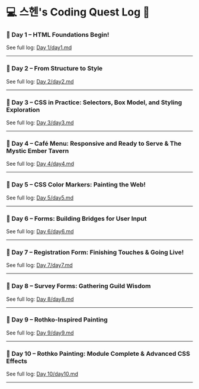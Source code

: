 # 💻 스헨's Coding Quest Log 🚀

### 📅 Day 1 – HTML Foundations Begin!
See full log: [Day 1/day1.md](Day%201/day1.md)

---

### 📅 Day 2 – From Structure to Style
See full log: [Day 2/day2.md](Day%202/day2.md)

---

### 📅 Day 3 – CSS in Practice: Selectors, Box Model, and Styling Exploration
See full log: [Day 3/day3.md](Day%203/day3.md)

---

### 📅 Day 4 – Café Menu: Responsive and Ready to Serve & The Mystic Ember Tavern
See full log: [Day 4/day4.md](Day%204/day4.md)

---

### 📅 Day 5 – CSS Color Markers: Painting the Web!
See full log: [Day 5/day5.md](Day%205/day5.md)

---

### 📅 Day 6 – Forms: Building Bridges for User Input
See full log: [Day 6/day6.md](Day%206/day6.md)

---

### 📅 Day 7 – Registration Form: Finishing Touches & Going Live!
See full log: [Day 7/day7.md](Day%207/day7.md)

---

### 📅 Day 8 – Survey Forms: Gathering Guild Wisdom
See full log: [Day 8/day8.md](Day%208/day8.md)

---

### 📅 Day 9 – Rothko-Inspired Painting
See full log: [Day 9/day9.md](Day%209/day9.md)

---

### 📅 Day 10 – Rothko Painting: Module Complete & Advanced CSS Effects
See full log: [Day 10/day10.md](Day%2010/day10.md)

---
